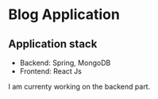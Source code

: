 # Blog Application

## Application stack
-  Backend: Spring, MongoDB
-  Frontend: React Js

I am currenty working on the backend part.
